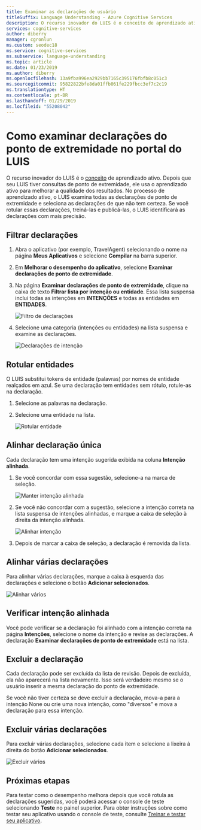 ```yaml
---
title: Examinar as declarações de usuário
titleSuffix: Language Understanding - Azure Cognitive Services
description: O recurso inovador do LUIS é o conceito de aprendizado ativo. Depois que o LUIS tiver consultas de ponto de extremidade, o aprendizado ativo melhorará a qualidade dos resultados selecionando os enunciados sobre os quais ele não tem certeza. Se você rotular essas declarações, treiná-las e publicá-las, o LUIS identificará as declarações com mais precisão.
services: cognitive-services
author: diberry
manager: cgronlun
ms.custom: seodec18
ms.service: cognitive-services
ms.subservice: language-understanding
ms.topic: article
ms.date: 01/23/2019
ms.author: diberry
ms.openlocfilehash: 13a9fba996ea2929bb7165c395176fbfb8c051c3
ms.sourcegitcommit: 95822822bfe8da01ffb061fe229fbcc3ef7c2c19
ms.translationtype: HT
ms.contentlocale: pt-BR
ms.lasthandoff: 01/29/2019
ms.locfileid: "55208042"
---
```

# <a name="how-to-review-endpoint-utterances-in-luis-portal"></a>Como examinar declarações do ponto de extremidade no portal do LUIS

O recurso inovador do LUIS é o [conceito](luis-concept-review-endpoint-utterances.md) de aprendizado ativo. Depois que seu LUIS tiver consultas de ponto de extremidade, ele usa o aprendizado ativo para melhorar a qualidade dos resultados. No processo de aprendizado ativo, o LUIS examina todas as declarações de ponto de extremidade e seleciona as declarações de que não tem certeza. Se você rotular essas declarações, treiná-las e publicá-las, o LUIS identificará as declarações com mais precisão. 

## <a name="filter-utterances"></a>Filtrar declarações
1. Abra o aplicativo (por exemplo, TravelAgent) selecionando o nome na página **Meus Aplicativos** e selecione **Compilar** na barra superior.

2. Em **Melhorar o desempenho do aplicativo**, selecione **Examinar declarações de ponto de extremidade**.

3. Na página **Examinar declarações de ponto de extremidade**, clique na caixa de texto **Filtrar lista por intenção ou entidade**. Essa lista suspensa inclui todas as intenções em **INTENÇÕES** e todas as entidades em **ENTIDADES**.

    ![Filtro de declarações](./media/label-suggested-utterances/filter.png)

4. Selecione uma categoria (intenções ou entidades) na lista suspensa e examine as declarações.

    ![Declarações de intenção](./media/label-suggested-utterances/intent-utterances.png)

## <a name="label-entities"></a>Rotular entidades
O LUIS substitui tokens de entidade (palavras) por nomes de entidade realçados em azul. Se uma declaração tem entidades sem rótulo, rotule-as na declaração. 

1. Selecione as palavras na declaração. 

2. Selecione uma entidade na lista.

    ![Rotular entidade](./media/label-suggested-utterances/label-entity.png)

## <a name="align-single-utterance"></a>Alinhar declaração única

Cada declaração tem uma intenção sugerida exibida na coluna **Intenção alinhada**. 

1. Se você concordar com essa sugestão, selecione-a na marca de seleção.

    ![Manter intenção alinhada](./media/label-suggested-utterances/align-intent-check.png)

2. Se você não concordar com a sugestão, selecione a intenção correta na lista suspensa de intenções alinhadas, e marque a caixa de seleção à direita da intenção alinhada. 

    ![Alinhar intenção](./media/label-suggested-utterances/align-intent.png)

3. Depois de marcar a caixa de seleção, a declaração é removida da lista. 

## <a name="align-several-utterances"></a>Alinhar várias declarações

Para alinhar várias declarações, marque a caixa à esquerda das declarações e selecione o botão **Adicionar selecionados**. 

![Alinhar vários](./media/label-suggested-utterances/add-selected.png)

## <a name="verify-aligned-intent"></a>Verificar intenção alinhada
Você pode verificar se a declaração foi alinhado com a intenção correta na página **Intenções**, selecione o nome da intenção e revise as declarações. A declaração **Examinar declarações de ponto de extremidade** está na lista.

## <a name="delete-utterance"></a>Excluir a declaração
Cada declaração pode ser excluída da lista de revisão. Depois de excluída, ela não aparecerá na lista novamente. Isso será verdadeiro mesmo se o usuário inserir a mesma declaração do ponto de extremidade. 

Se você não tiver certeza se deve excluir a declaração, mova-a para a intenção None ou crie uma nova intenção, como "diversos" e mova a declaração para essa intenção. 

## <a name="delete-several-utterances"></a>Excluir várias declarações
Para excluir várias declarações, selecione cada item e selecione a lixeira à direita do botão **Adicionar selecionados**.

![Excluir vários](./media/label-suggested-utterances/delete-several.png)

## <a name="next-steps"></a>Próximas etapas

Para testar como o desempenho melhora depois que você rotula as declarações sugeridas, você poderá acessar o console de teste selecionando **Teste** no painel superior. Para obter instruções sobre como testar seu aplicativo usando o console de teste, consulte [Treinar e testar seu aplicativo](luis-interactive-test.md).
